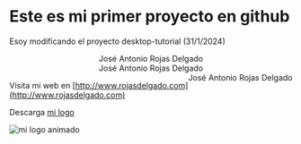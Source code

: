 <!-- # Welcome to GitHub Desktop!

This is your README. READMEs are where you can communicate what your project is and how to use it.

Write your name on line 6, save it, and then head back to GitHub Desktop. -->

<h1>Este es mi primer proyecto en github</h1>
<p>Esoy modificando el proyecto desktop-tutorial (31/1/2024)</p>

<center>José Antonio Rojas Delgado</center>

<div style="text-align:center;">José Antonio Rojas Delgado</div>

<div style="float:right;">José Antonio Rojas Delgado</div>

Visita mi web en [http://www.rojasdelgado.com](http://www.rojasdelgado.com)

Descarga [mi logo](http://www.rojasdelgado.com/fondoagua.gif)

![mi logo animado](http://www.rojasdelgado.com/fondoagua.gif)
